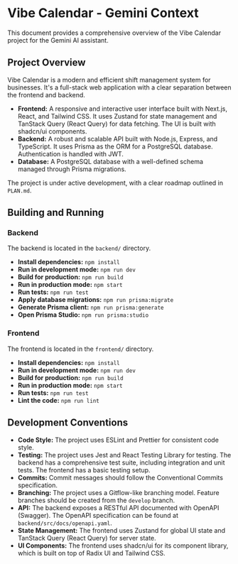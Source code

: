 # Vibe Calendar - Gemini Context

This document provides a comprehensive overview of the Vibe Calendar project for the Gemini AI assistant.

## Project Overview

Vibe Calendar is a modern and efficient shift management system for businesses. It's a full-stack web application with a clear separation between the frontend and backend.

*   **Frontend:** A responsive and interactive user interface built with Next.js, React, and Tailwind CSS. It uses Zustand for state management and TanStack Query (React Query) for data fetching. The UI is built with shadcn/ui components.
*   **Backend:** A robust and scalable API built with Node.js, Express, and TypeScript. It uses Prisma as the ORM for a PostgreSQL database. Authentication is handled with JWT.
*   **Database:** A PostgreSQL database with a well-defined schema managed through Prisma migrations.

The project is under active development, with a clear roadmap outlined in `PLAN.md`.

## Building and Running

### Backend

The backend is located in the `backend/` directory.

*   **Install dependencies:** `npm install`
*   **Run in development mode:** `npm run dev`
*   **Build for production:** `npm run build`
*   **Run in production mode:** `npm start`
*   **Run tests:** `npm run test`
*   **Apply database migrations:** `npm run prisma:migrate`
*   **Generate Prisma client:** `npm run prisma:generate`
*   **Open Prisma Studio:** `npm run prisma:studio`

### Frontend

The frontend is located in the `frontend/` directory.

*   **Install dependencies:** `npm install`
*   **Run in development mode:** `npm run dev`
*   **Build for production:** `npm run build`
*   **Run in production mode:** `npm start`
*   **Run tests:** `npm run test`
*   **Lint the code:** `npm run lint`

## Development Conventions

*   **Code Style:** The project uses ESLint and Prettier for consistent code style.
*   **Testing:** The project uses Jest and React Testing Library for testing. The backend has a comprehensive test suite, including integration and unit tests. The frontend has a basic testing setup.
*   **Commits:** Commit messages should follow the Conventional Commits specification.
*   **Branching:** The project uses a Gitflow-like branching model. Feature branches should be created from the `develop` branch.
*   **API:** The backend exposes a RESTful API documented with OpenAPI (Swagger). The OpenAPI specification can be found at `backend/src/docs/openapi.yaml`.
*   **State Management:** The frontend uses Zustand for global UI state and TanStack Query (React Query) for server state.
*   **UI Components:** The frontend uses shadcn/ui for its component library, which is built on top of Radix UI and Tailwind CSS.
